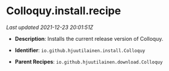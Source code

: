 # Colloquy.install.recipe

_Last updated 2021-12-23 20:01:51Z_

- **Description**: Installs the current release version of Colloquy.

- **Identifier**: `io.github.hjuutilainen.install.Colloquy`

- **Parent Recipes**: `io.github.hjuutilainen.download.Colloquy`
